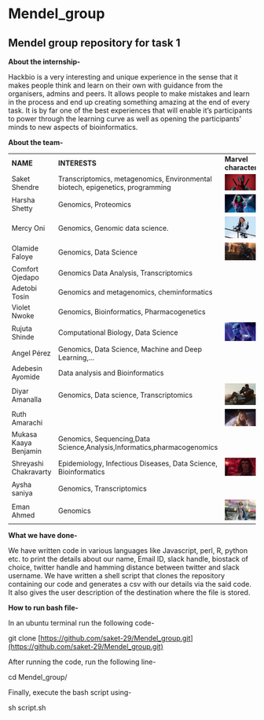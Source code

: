 # Mendel_group
<h2>Mendel group repository for task 1</h2>
<!-- Output copied to clipboard! -->

<!-----
NEW: Check the "Suppress top comment" option to remove this info from the output.

Conversion time: 5.71 seconds.


Using this Markdown file:

1. Paste this output into your source file.
2. See the notes and action items below regarding this conversion run.
3. Check the rendered output (headings, lists, code blocks, tables) for proper
   formatting and use a linkchecker before you publish this page.

Conversion notes:

* Docs to Markdown version 1.0β30
* Fri Aug 06 2021 09:20:58 GMT-0700 (PDT)
* Source doc: Readme
* Tables are currently converted to HTML tables.
* This document has images: check for >>>>>  gd2md-html alert:  inline image link in generated source and store images to your server. NOTE: Images in exported zip file from Google Docs may not appear in  the same order as they do in your doc. Please check the images!

----->



**About the internship-**

Hackbio is a very interesting and unique experience in the sense that it makes people think and learn on their own with guidance from the organisers, admins and peers. It allows people to make mistakes and learn in the process and end up creating something amazing at the end of every task. It is by far one of the best experiences that will enable it’s participants to power through the learning curve as well as opening the participants’ minds to new aspects of bioinformatics.

**About the team-**


<table>
  <tr>
   <td><strong>NAME</strong>
   </td>
   <td><strong>INTERESTS</strong>
   </td>
   <td><strong>Marvel character</strong>
   </td>
  </tr>
  <tr>
   <td>Saket Shendre
   </td>
   <td>Transcriptomics, metagenomics, Environmental biotech, epigenetics, programming
   </td>
   <td>



<img src="images/dp.jpg" width="" alt="alt_text" title="image_tooltip">

   </td>
  </tr>
  <tr>
   <td>Harsha Shetty
   </td>
   <td>   Genomics, Proteomics
   </td>
   <td>



<img src="images/gm.jpg" width="" alt="alt_text" title="image_tooltip">

   </td>
  </tr>
  <tr>
   <td>Mercy Oni
   </td>
   <td>  Genomics, Genomic data science.
   </td>
   <td>



<img src="images/bw.jpg" width="" alt="alt_text" title="image_tooltip">

   </td>
  </tr>
  <tr>
   <td>Olamide Faloye
   </td>
   <td>    Genomics, Data Science
   </td>
   <td>


<img src="images/pp.jpg" width="" alt="alt_text" title="image_tooltip">

   </td>
  </tr>
  <tr>
   <td>Comfort Ojedapo
   </td>
   <td>Genomics Data Analysis, Transcriptomics
   </td>
   <td>




   </td>
  </tr>
  <tr>
   <td>Adetobi Tosin
   </td>
   <td>Genomics and metagenomics, cheminformatics
   </td>
   <td>





   </td>
  </tr>
  <tr>
   <td>Violet Nwoke
   </td>
   <td>Genomics, Bioinformatics, Pharmacogenetics
   </td>
   <td>




   </td>
  </tr>
  <tr>
   <td>Rujuta Shinde
   </td>
   <td>Computational Biology, Data Science
   </td>
   <td>



<img src="images/nb.jpg" width="" alt="alt_text" title="image_tooltip">

   </td>
  </tr>
  <tr>
   <td>Angel Pérez
   </td>
   <td>Genomics, Data Science, Machine and Deep Learning,...
   </td>
   <td>
   </td>
  </tr>
  <tr>
   <td>Adebesin Ayomide
   </td>
   <td>Data analysis and Bioinformatics
   </td>
   <td>
   </td>
  </tr>
  <tr>
   <td>Diyar Amanalla
   </td>
   <td>Genomics, Data science, Transcriptomics
   </td>
   <td>




<img src="images/im.jpeg" width="" alt="alt_text" title="image_tooltip">

   </td>
  </tr>
  <tr>
   <td>Ruth Amarachi
   </td>
   <td>
   </td>
   <td>



<img src="images/cd.jpg" width="" alt="alt_text" title="image_tooltip">

   </td>
  </tr>
  <tr>
   <td>Mukasa Kaaya Benjamin
   </td>
   <td>Genomics, Sequencing,Data Science,Analysis,Informatics,pharmacogenomics
   </td>
   <td>
   </td>
  </tr>
  <tr>
   <td>Shreyashi Chakravarty
   </td>
   <td>Epidemiology, Infectious Diseases, Data Science, Bioinformatics
   </td>
   <td>



<img src="images/sw.jpg" width="" alt="alt_text" title="image_tooltip">

   </td>
  </tr>
  <tr>
   <td>Aysha saniya
   </td>
   <td>Genomics, Transcriptomics
   </td>
   <td>
   </td>
  </tr>
  <tr>
   <td>Eman Ahmed
   </td>
   <td>Genomics
   </td>
   <td>



<img src="images/vk.jpg" width="" alt="alt_text" title="image_tooltip">

   </td>
  </tr>
</table>


**What we have done-**

We have written code in various languages like Javascript, perl, R, python etc. to print the details about our name, Email ID, slack handle, biostack of choice, twitter handle and hamming distance between twitter and slack username. We have written a shell script that clones the repository containing our code and generates a csv with our details via the said code. It also gives the user description of the destination where the file is stored. 

**How to run bash file-**

In an ubuntu terminal run the following code-

git clone [https://github.com/saket-29/Mendel_group.git](https://github.com/saket-29/Mendel_group.git)

After running the code, run the following line-

cd Mendel_group/

Finally, execute the bash script using-

sh script.sh

